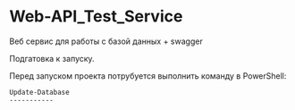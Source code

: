 # Web-API_Test_Service
Веб сервис для работы с базой данных + swagger


Подгатовка к запуску.

Перед запуском проекта потрубуется выполнить команду в PowerShell:
```
Update-Database
-----------
```

